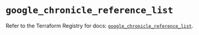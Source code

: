 # `google_chronicle_reference_list`

Refer to the Terraform Registry for docs: [`google_chronicle_reference_list`](https://registry.terraform.io/providers/hashicorp/google/6.46.0/docs/resources/chronicle_reference_list).
